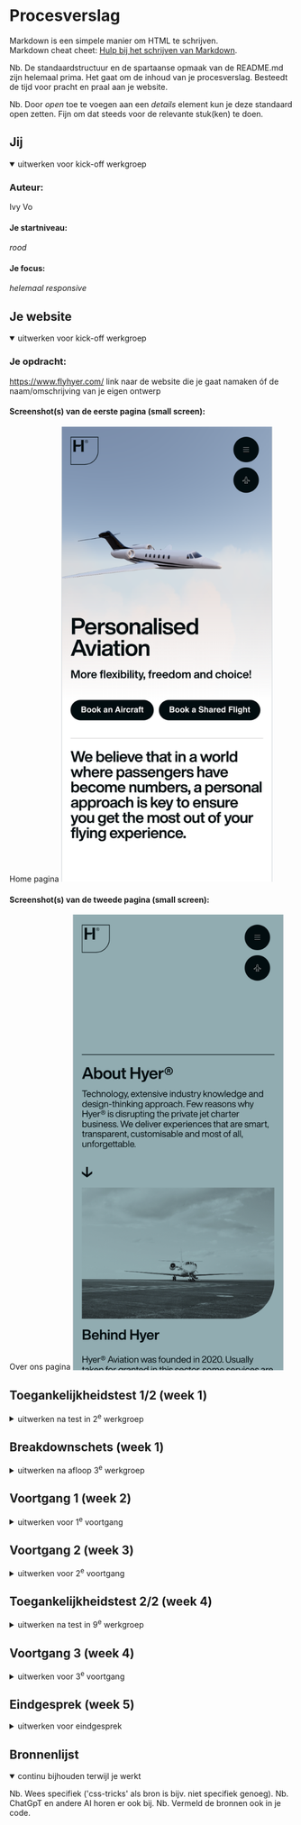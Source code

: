 # Procesverslag
Markdown is een simpele manier om HTML te schrijven.  
Markdown cheat cheet: [Hulp bij het schrijven van Markdown](https://github.com/adam-p/markdown-here/wiki/Markdown-Cheatsheet).

Nb. De standaardstructuur en de spartaanse opmaak van de README.md zijn helemaal prima. Het gaat om de inhoud van je procesverslag. Besteedt de tijd voor pracht en praal aan je website.

Nb. Door *open* toe te voegen aan een *details* element kun je deze standaard open zetten. Fijn om dat steeds voor de relevante stuk(ken) te doen.





## Jij

<details open>
  <summary>uitwerken voor kick-off werkgroep</summary>

  ### Auteur:
  Ivy Vo 

  #### Je startniveau:
  *rood* 

  #### Je focus:
  *helemaal responsive*
 
</details>





## Je website

<details open>
  <summary>uitwerken voor kick-off werkgroep</summary>

  ### Je opdracht:
 https://www.flyhyer.com/
  link naar de website die je gaat namaken óf de naam/omschrijving van je eigen ontwerp

  #### Screenshot(s) van de eerste pagina (small screen): 
  Home pagina
  <img src="readme-images/hyperhome.png" width="375px" alt="Home pagina van website van Hyper ">

  #### Screenshot(s) van de tweede pagina (small screen):
  Over ons pagina
  <img src="readme-images/hyperaboutus.png" width="375px" alt="Over Ons pagina van Hyper">
 
</details>



## Toegankelijkheidstest 1/2 (week 1)

<details>
  <summary>uitwerken na test in 2<sup>e</sup> werkgroep</summary>

  ### Bevindingen
  Lijst met je bevindingen die in de test naar voren kwamen:
   <img src="readme-images/validatiehtmlhome.png" width="375px" alt="Validatie Html check resultaat voor Home pagina van Hyper">

  1 error voor -> When the srcset attribute has any image candidate string with a width descriptor, the sizes attribute must also be specified. 
   <img src="readme-images/validatiehtml-aboutus.png" width="375px" alt="Validatie Html check resultaat voor Over Ons pagina van Hyper">
   1 error voor -> Element figcaption not allowed as child of element blockquote in this context. Suppressing further errors from this subtree.

  - Geen header 
  - Geen darkmode
  - Ze hebben alle headings, begon met H1
  - Alt tekst duidelijk, worden gelezen door screenreader.

   


</details>



## Breakdownschets (week 1)

<details>
  <summary>uitwerken na afloop 3<sup>e</sup> werkgroep</summary>

  ### de hele pagina: 
  <img src="readme-images/homepageschets.png" width="375px" alt="breakdown van de hele pagina">
    <img src="readme-images/aboutusschets.png" width="375px" alt="breakdown van de hele pagina">

  ### dynamisch deel (bijv menu): 
  <img src="readme-images/mainschets.png" width="375px" alt="breakdown van een dynamisch deel">
   <img src="readme-images/mainaboutusschets.png" width="375px" alt="breakdown van een dynamisch deel">


</details>





## Voortgang 1 (week 2)

<details>
  <summary>uitwerken voor 1<sup>e</sup> voortgang</summary>

  ### Stand van zaken
  hier dit ging goed & dit was lastig (neem ook screenshots op van delen van je website en code)

   <img src="readme-images/codeschermmoeilijk.png" width="375px" alt="stukje code die ik zelf niet was uitgekomen">
  

  ### Agenda voor meeting
  samen met je groepje opstellen

  | student Ivy     | student Helina      | student Milo   
  | ---             | ---                     | --- 
   fontface, bottom  fontface, nav             a in ul, hidden h1 in section
  line, html 
  ordernen
                

  ### Verslag van meeting
  hier na afloop snel de uitkomsten van de meeting vastleggen

  - html eerst goed in order hebben
  - kijken naar welke headings 
  - alt tekst en sections met hidden heading 
  - ...

</details>





## Voortgang 2 (week 3)

<details>
  <summary>uitwerken voor 2<sup>e</sup> voortgang</summary>

  ### Stand van zaken
  hier dit ging goed & dit was lastig (neem ook screenshots op van delen van je website en code)


  ### Agenda voor meeting
  samen met je groepje opstellen

  | studentIvy            
  | ---           
  | tekst met  position relative 
  | om op foto te  zetten 
  | als ert tijd is
   wil ik mijn font 
  wanneer die online
  is op github 
  staat fixen.   
  | als er meer tijd is wil ik light dark kunnen oplossen in mijn code die error geven.

  
  | student Helina          
  | ---           
  | form van footer,
  | losje foto knippen ipv hele foto van icons
  | als ert tijd is.
  | als er meer tijd is wil ze light dark kunnen oplossen in haar code die error geven.

  | student Milo          
  | ---           
  | Ziek
  | 
  | 
  

               


  ### Verslag van meeting
  hier na afloop snel de uitkomsten van de meeting vastleggen

  - Fontface op github
  - Losje foto
  - Lightdark color cheme
- ...

</details>





## Toegankelijkheidstest 2/2 (week 4)

<details>
  <summary>uitwerken na test in 9<sup>e</sup> werkgroep</summary>

  ### Bevindingen
  Lijst met je bevindingen die in de test naar voren kwamen (geef ook aan wat er verbeterd is):

</details>





## Voortgang 3 (week 4)

<details>
  <summary>uitwerken voor 3<sup>e</sup> voortgang</summary>

  ### Stand van zaken
  font face werkte eerst niet op github, animatie op de achtergrond beweegt past nadat de header is voorbij. @media vond ik nog lastig ik wist niet wanner ik min-width en max width moet gebruiken. 


  ### Agenda voor meeting
  samen met je groepje opstellen

  | Ivy (ik had alleen met Sanne Voortgang gesprek 3)     
  | Ik wist hoe fontface kan aanspreken in mijn css en vanuit de font folder, ik wist @media werkt en grid|



  ### Verslag van meeting
  hier na afloop snel de uitkomsten van de meeting vastleggen

  - grid voor verschillende tekstblokken en kolomen 
  - fontface
  - @media
  -

</details>





## Eindgesprek (week 5)

<details>
  <summary>uitwerken voor eindgesprek</summary>

  ### Je uitkomst - karakteristiek screenshots:
  <img src="readme-images/schyer.png" width="375px" alt="uitomst opdracht 1">
   <img src="readme-images/aboutushyer-sc.png" width="375px" alt="uitomst opdracht 1">


  ### Dit ging goed/Heb ik geleerd: 

    
    In het begin gebruikte ik CSS Grid zonder goed te begrijpen wanneer het echt nuttig was. Soms gebruikte ik Grid voor simpele layouts waar `flexbox` efficiënter zou zijn geweest. Ik heb geleerd om Grid te gebruiken wanneer ik complexe, meerlagige layouts nodig heb, zoals meerdere kolommen en rijen (zoals in mijn voorbeeld met 2 kolommen en 4 tekstblokken). Voor eenvoudige alignments of een enkele rij gebruik ik nu vaker `flexbox`.
    

- **Lettertypes op een live website:**
    
    Mijn lettertypes werden niet geladen toen ik mijn website hostte op GitHub Pages, omdat ik een verkeerde padstructuur had gebruikt voor mijn fonts. Ik heb geleerd om ervoor te zorgen dat mijn lokale bestanden correct worden gehost en gelinkt. Bij hosting op GitHub Pages moet je letten op het pad naar je bestanden. Absolute paden (`/`) werken soms niet goed; het is beter om relative paden (`./`) te gebruiken.
    
- **Responsiviteit verbeteren:** Mijn eerste designs zagen er goed uit op desktop, en kleine schermen. Ik heb geleerd om `@media` queries in CSS te gebruiken om mijn layout aan te passen voor verschillende schermformaten. Ik test nu mijn designs op verschillende schermgroottes (desktop, tablet, mobiel).

        Een responsive design is essentieel. Ik gebruik nu tools zoals Chrome DevTools om te testen hoe mijn website eruitziet op verschillende apparaten en bouw mijn layout "mobile-first".
  <img src="readme-images/schyer.png" width="375px" alt="top">


  ### Dit was lastig/Is niet gelukt:
  - **Dark/Light Mode:**
    - **Probleem:** Mijn dark/light mode werkte niet goed omdat ik een kleine typfout had gemaakt (zoals een spatie extra in mijn CSS variabelen).  Debuggen van kleine foutjes kan frustrerend zijn, maar het leert me mijn code beter organiseren en nauwkeuriger werken. 

  <img src="readme-images/aboutushyer-sc.png" width="375px" alt="bummer">
</details>





## Bronnenlijst

<details open>
  <summary>continu bijhouden terwijl je werkt</summary>

  Nb. Wees specifiek ('css-tricks' als bron is bijv. niet specifiek genoeg). 
  Nb. ChatGpT en andere AI horen er ook bij.
  Nb. Vermeld de bronnen ook in je code.

<!-- /bronvermelding:
 scroll driven: https://scroll-driven-animations.style/
 nav bar: https://codepen.io/ivyv0/pen/YzmodBo
 fonts: https://www.onlinewebfonts.com/download/04e6981992c0e2e7642af2074ebe3901
 fade in: https://www.geeksforgeeks.org/how-to-create-fade-in-effect-on-page-load-using-css/
 slide: https://stackoverflow.com/questions/60235253/how-to-get-a-list-of-google-slide-title-and-slide-number-google-apps-script
  -->

</details>